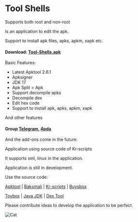 # Tool Shells

Supports both root and non-root

Is an application to edit the apk.

Support to install apk files, apks, apkm, xapk etc.

#### Download: [Tool-Shells.apk](https://github.com/kakathic/Tool-Shells/releases/download/V2.2.2/Tool-Shells.apk) 

Basic Features:

+ Latest Apktool 2.6.1
+ Apksigner 
+ JDK 17 
+ Apk Split > Apk 
+ Support decompile apks 
+ Decompile dex 
+ Edit hex code 
+ Support to install apk, apks, apkm, xapk

And other features

#### Group [Telegram](https://t.me/Tool_Shells), [4pda](https://4pda.ru/forum/index.php?showtopic=1023049)

And the add-ons come in the future.

Application using source code of Kr-scripts

It supports xml, linux in the application.

Application is still in development.

Use the source code:

[Apktool](https://github.com/iBotPeaches/Apktool) | [Baksmali](https://github.com/JesusFreke/smali) | [Kr-scripts](https://github.com/helloklf/kr-scripts) | [Buysbox](https://github.com/Magisk-Modules-Repo/busybox-ndk)

[Toybox](http://landley.net/toybox/bin) | [Java JDK](https://adoptopenjdk.net) | [Dex Tool](https://github.com/pxb1988/dex2jar)

Please contribute ideas to develop the application to be perfect.

![Cat](https://github.com/kakathic/Tool-Shells/releases/download/Img/IMG.jpg)
